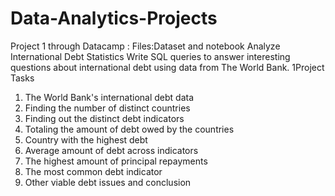 # Data-Analytics-Projects
Project 1 through Datacamp : 
Files:Dataset and notebook
Analyze International Debt Statistics
Write SQL queries to answer interesting questions about international debt using data from The World Bank.
1Project Tasks
1. The World Bank's international debt data
2. Finding the number of distinct countries
3. Finding out the distinct debt indicators
4. Totaling the amount of debt owed by the countries
5. Country with the highest debt
6. Average amount of debt across indicators
7. The highest amount of principal repayments
8. The most common debt indicator
9. Other viable debt issues and conclusion
